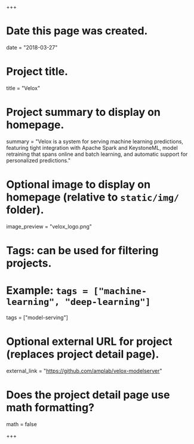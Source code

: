 +++
# Date this page was created.
date = "2018-03-27"

# Project title.
title = "Velox"

# Project summary to display on homepage.
summary = "Velox is a system for serving machine learning predictions, featuring tight integration with Apache Spark and KeystoneML, model retraining that spans online and batch learning, and automatic support for personalized predictions."


# Optional image to display on homepage (relative to `static/img/` folder).
image_preview = "velox_logo.png"

# Tags: can be used for filtering projects.
# Example: `tags = ["machine-learning", "deep-learning"]`
tags = ["model-serving"]

# Optional external URL for project (replaces project detail page).
external_link = "https://github.com/amplab/velox-modelserver"

# Does the project detail page use math formatting?
math = false

+++

